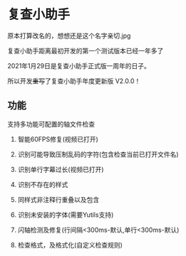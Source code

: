 # 复查小助手
原本打算改名的，想想还是这个名字亲切.jpg

复查小助手距离最初开发的第一个测试版本已经一年多了

2021年1月29日是复查小助手正式版一周年的日子。

所以开发~~重写~~了复查小助手年度更新版 V2.0.0！



## 功能

支持多功能可配置的轴文件检查

1. 智能60FPS修复(视频已打开)

2. 识别可能导致压制乱码的字符(包含检查当前已打开文件名)

3. 识别单行字幕过长(视频已打开)

4. 识别不存在的样式

5. 同样式非注释行重叠以及包含

6. 识别未安装的字体(需要Yutils支持)

7. 闪轴检测及修复(行间隔<300ms-默认,单行<300ms-默认)

8. 检查格式，及格式化(自定义检查规则)
